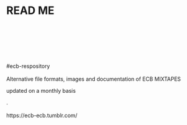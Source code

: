 # READ ME
<br></br>
<br></br>
<br></br>
#ecb-respository
<br></br>
Alternative file formats, images and documentation of ECB MIXTAPES
<p>updated on a monthly basis</p> 
.<br></br>
<url>https://ecb-ecb.tumblr.com/</url>
